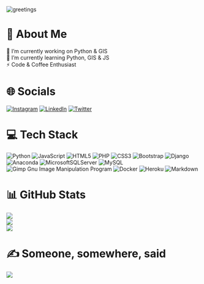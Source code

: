 ![greetings](https://user-images.githubusercontent.com/76850547/214483102-17455b2e-9284-4664-80b5-e0fb4fc881b6.gif)

# 🥷 About Me
🔭 I’m currently working on Python & GIS<br>🌱 I’m currently learning Python, GIS & JS<br>⚡ Code & Coffee Enthusiast

# 🌐 Socials
[![Instagram](https://img.shields.io/badge/Instagram-%23E4405F.svg?logo=Instagram&logoColor=white)](https://instagram.com/anandukrishnaaa) 
[![LinkedIn](https://img.shields.io/badge/LinkedIn-%230077B5.svg?logo=linkedin&logoColor=white)](https://linkedin.com/in/anandu-krishna-ak) 
[![Twitter](https://img.shields.io/badge/Twitter-%231DA1F2.svg?logo=Twitter&logoColor=white)](https://twitter.com/anandukrishnaaa) 

# 💻 Tech Stack
![Python](https://img.shields.io/badge/python-3670A0?style=for-the-badge&logo=python&logoColor=ffdd54) 
![JavaScript](https://img.shields.io/badge/javascript-%23323330.svg?style=for-the-badge&logo=javascript&logoColor=%23F7DF1E) 
![HTML5](https://img.shields.io/badge/html5-%23E34F26.svg?style=for-the-badge&logo=html5&logoColor=white) 
![PHP](https://img.shields.io/badge/php-%23777BB4.svg?style=for-the-badge&logo=php&logoColor=white) 
![CSS3](https://img.shields.io/badge/css3-%231572B6.svg?style=for-the-badge&logo=css3&logoColor=white) 
![Bootstrap](https://img.shields.io/badge/bootstrap-%23563D7C.svg?style=for-the-badge&logo=bootstrap&logoColor=white) 
![Django](https://img.shields.io/badge/django-%23092E20.svg?style=for-the-badge&logo=django&logoColor=white) 
![Anaconda](https://img.shields.io/badge/Anaconda-%2344A833.svg?style=for-the-badge&logo=anaconda&logoColor=white) 
![MicrosoftSQLServer](https://img.shields.io/badge/Microsoft%20SQL%20Sever-CC2927?style=for-the-badge&logo=microsoft%20sql%20server&logoColor=white) 
![MySQL](https://img.shields.io/badge/mysql-%2300f.svg?style=for-the-badge&logo=mysql&logoColor=white) 
![Gimp Gnu Image Manipulation Program](https://img.shields.io/badge/Gimp-657D8B?style=for-the-badge&logo=gimp&logoColor=FFFFFF) 
![Docker](https://img.shields.io/badge/docker-%230db7ed.svg?style=for-the-badge&logo=docker&logoColor=white) 
![Heroku](https://img.shields.io/badge/heroku-%23430098.svg?style=for-the-badge&logo=heroku&logoColor=white) 
![Markdown](https://img.shields.io/badge/markdown-%23000000.svg?style=for-the-badge&logo=markdown&logoColor=white)

# 📊 GitHub Stats
![](https://github-readme-stats.vercel.app/api?username=anandukrishnaaa&theme=nightowl&hide_border=true&include_all_commits=true&count_private=true)<br/>
![](https://github-readme-streak-stats.herokuapp.com/?user=anandukrishnaaa&theme=nightowl&hide_border=true)<br/>
![](https://github-readme-stats.vercel.app/api/top-langs/?username=anandukrishnaaa&theme=nightowl&hide_border=true&include_all_commits=true&count_private=true&layout=compact)

# ✍️ Someone, somewhere, said
![](https://quotes-github-readme.vercel.app/api?type=horizontal&theme=dark)


